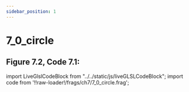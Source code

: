 ```yaml
---
sidebar_position: 1
---
```


# 7_0_circle
## Figure 7.2, Code 7.1: 

import LiveGlslCodeBlock from "../../static/js/liveGLSLCodeBlock";
import code from '!!raw-loader!/frags/ch7/7_0_circle.frag';

<LiveGlslCodeBlock fragName='7_0_circle.frag' fragCode={code} />
